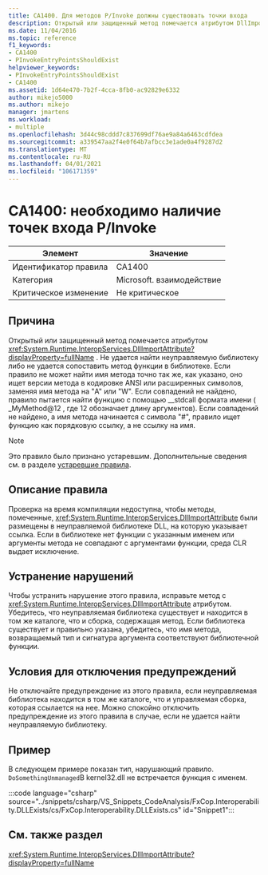 ```yaml
---
title: CA1400. Для методов P/Invoke должны существовать точки входа
description: Открытый или защищенный метод помечается атрибутом DllImport. Не удается найти неуправляемую библиотеку либо не удается сопоставить метод функции в библиотеке.
ms.date: 11/04/2016
ms.topic: reference
f1_keywords:
- CA1400
- PInvokeEntryPointsShouldExist
helpviewer_keywords:
- PInvokeEntryPointsShouldExist
- CA1400
ms.assetid: 1d64e470-7b2f-4cca-8fb0-ac92829e6332
author: mikejo5000
ms.author: mikejo
manager: jmartens
ms.workload:
- multiple
ms.openlocfilehash: 3d44c98cddd7c837699df76ae9a84a6463cdfdea
ms.sourcegitcommit: a339547aa2f4e0f64b7afbcc3e1ade0a4f9287d2
ms.translationtype: MT
ms.contentlocale: ru-RU
ms.lasthandoff: 04/01/2021
ms.locfileid: "106171359"
---
```

# <a name="ca1400-pinvoke-entry-points-should-exist"></a>CA1400: необходимо наличие точек входа P/Invoke

|Элемент|Значение|
|-|-|
|Идентификатор правила|CA1400|
|Категория|Microsoft. взаимодействие|
|Критическое изменение|Не критическое|

## <a name="cause"></a>Причина
Открытый или защищенный метод помечается атрибутом <xref:System.Runtime.InteropServices.DllImportAttribute?displayProperty=fullName> . Не удается найти неуправляемую библиотеку либо не удается сопоставить метод функции в библиотеке. Если правило не может найти имя метода точно так же, как указано, оно ищет версии метода в кодировке ANSI или расширенных символов, заменяя имя метода на "A" или "W". Если совпадений не найдено, правило пытается найти функцию с помощью __stdcall формата имени ( _MyMethod@12 , где 12 обозначает длину аргументов). Если совпадений не найдено, а имя метода начинается с символа "#", правило ищет функцию как порядковую ссылку, а не ссылку на имя.

> [!NOTE]
> Это правило было признано устаревшим. Дополнительные сведения см. в разделе [устаревшие правила](fxcop-unported-deprecated-rules.md).

## <a name="rule-description"></a>Описание правила
Проверка на время компиляции недоступна, чтобы методы, помеченные, <xref:System.Runtime.InteropServices.DllImportAttribute> были размещены в неуправляемой библиотеке DLL, на которую указывает ссылка. Если в библиотеке нет функции с указанным именем или аргументы метода не совпадают с аргументами функции, среда CLR выдает исключение.

## <a name="how-to-fix-violations"></a>Устранение нарушений
Чтобы устранить нарушение этого правила, исправьте метод с <xref:System.Runtime.InteropServices.DllImportAttribute> атрибутом. Убедитесь, что неуправляемая библиотека существует и находится в том же каталоге, что и сборка, содержащая метод. Если библиотека существует и правильно указана, убедитесь, что имя метода, возвращаемый тип и сигнатура аргумента соответствуют библиотечной функции.

## <a name="when-to-suppress-warnings"></a>Условия для отключения предупреждений
Не отключайте предупреждение из этого правила, если неуправляемая библиотека находится в том же каталоге, что и управляемая сборка, которая ссылается на нее. Можно спокойно отключить предупреждение из этого правила в случае, если не удается найти неуправляемую библиотеку.

## <a name="example"></a>Пример
В следующем примере показан тип, нарушающий правило. `DoSomethingUnmanaged`В kernel32.dll не встречается функция с именем.

:::code language="csharp" source="../snippets/csharp/VS_Snippets_CodeAnalysis/FxCop.Interoperability.DLLExists/cs/FxCop.Interoperability.DLLExists.cs" id="Snippet1":::

## <a name="see-also"></a>См. также раздел
 <xref:System.Runtime.InteropServices.DllImportAttribute?displayProperty=fullName>
